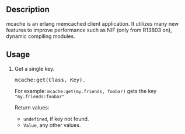 ## Description

mcache is an erlang memcached client application. It utilizes many new features to 
improve performance such as NIF (only from R13B03 on), dynamic compiling 
modules.


## Usage

1. Get a single key.
   
   <pre>
   mcache:get(Class, Key).
   </pre>
   
   For example: <code>mcache:get(my.friends, foobar)</code> gets the key <code>"my.friends:foobar"</code>
   
   Return values:
   - <code>undefined</code>, if key not found.
   - <code>Value</code>, any other values.




